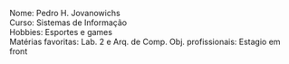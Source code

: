Nome: Pedro H. Jovanowichs  
Curso: Sistemas de Informação  
Hobbies: Esportes e games  
Matérias favoritas: Lab. 2 e Arq. de Comp.
Obj. profissionais: Estagio em front  